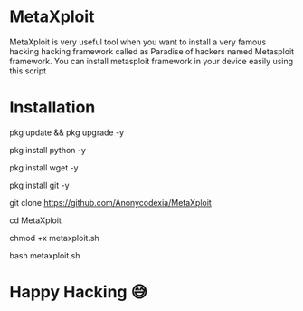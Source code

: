 # MetaXploit
MetaXploit is very useful tool when you want to install a very famous hacking hacking framework called as Paradise of hackers named Metasploit framework. You can install metasploit framework in your device easily using this script

# Installation
pkg update && pkg upgrade -y

pkg install python -y

pkg install wget -y

pkg install git -y

git clone https://github.com/Anonycodexia/MetaXploit

cd MetaXploit

chmod +x metaxploit.sh

bash metaxploit.sh

# Happy Hacking 😅
